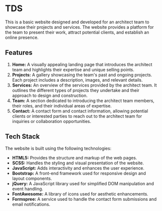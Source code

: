# TDS


This is a basic website designed and developed for an architect team to showcase their projects and services. The website provides a platform for the team to present their work, attract potential clients, and establish an online presence.

## Features

1. **Home:** A visually appealing landing page that introduces the architect team and highlights their expertise and unique selling points.
2. **Projects:** A gallery showcasing the team's past and ongoing projects. Each project includes a description, images, and relevant details.
3. **Services:** An overview of the services provided by the architect team. It outlines the different types of projects they undertake and their approach to design and construction.
4. **Team:** A section dedicated to introducing the architect team members, their roles, and their individual areas of expertise.
5. **Contact:** A contact form and contact information, allowing potential clients or interested parties to reach out to the architect team for inquiries or collaboration opportunities.

## Tech Stack

The website is built using the following technologies:

- **HTML5:** Provides the structure and markup of the web pages.
- **SCSS:** Handles the styling and visual presentation of the website.
- **JavaScript:** Adds interactivity and enhances the user experience.
- **Bootstrap:** A front-end framework used for responsive design and layout components.
- **jQuery:** A JavaScript library used for simplified DOM manipulation and event handling.
- **FontAwesome:** A library of icons used for aesthetic enhancements.
- **Formspree:** A service used to handle the contact form submissions and email notifications.


